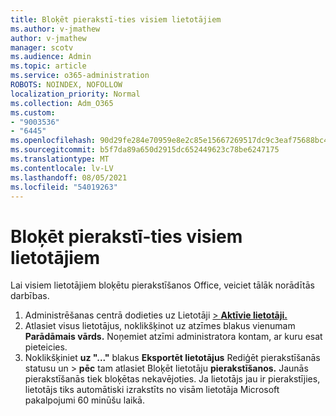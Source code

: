```yaml
---
title: Bloķēt pierakstī-ties visiem lietotājiem
ms.author: v-jmathew
author: v-jmathew
manager: scotv
ms.audience: Admin
ms.topic: article
ms.service: o365-administration
ROBOTS: NOINDEX, NOFOLLOW
localization_priority: Normal
ms.collection: Adm_O365
ms.custom:
- "9003536"
- "6445"
ms.openlocfilehash: 90d29fe284e70959e8e2c85e15667269517dc9c3eaf75688bc4750d8767fa2fd
ms.sourcegitcommit: b5f7da89a650d2915dc652449623c78be6247175
ms.translationtype: MT
ms.contentlocale: lv-LV
ms.lasthandoff: 08/05/2021
ms.locfileid: "54019263"
---
```

# <a name="block-sign-in-for-all-users"></a>Bloķēt pierakstī-ties visiem lietotājiem

Lai visiem lietotājiem bloķētu pierakstīšanos Office, veiciet tālāk norādītās darbības.

1. Administrēšanas centrā dodieties uz Lietotāji [   >  **Aktīvie lietotāji.**](https://admin.microsoft.com/Adminportal/Home?source=applauncher#/users)
2. Atlasiet visus lietotājus, noklikšķinot uz atzīmes blakus vienumam **Parādāmais vārds.** Noņemiet atzīmi administratora kontam, ar kuru esat pieteicies.
3. Noklikšķiniet **uz "..."** blakus **Eksportēt lietotājus** Rediģēt pierakstīšanās statusu un  >  **pēc** tam atlasiet Bloķēt lietotāju **pierakstīšanos.** Jaunās pierakstīšanās tiek bloķētas nekavējoties. Ja lietotājs jau ir pierakstījies, lietotājs tiks automātiski izrakstīts no visām lietotāja Microsoft pakalpojumi 60 minūšu laikā.
